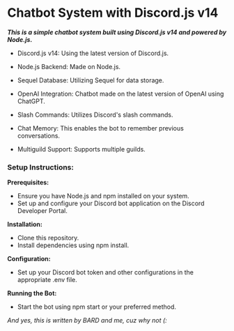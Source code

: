 # Chatbot System with Discord.js v14

***This is a simple chatbot system built using Discord.js v14 and powered by Node.js.***

* Discord.js v14: Using the latest version of Discord.js.
* Node.js Backend: Made on Node.js.
* Sequel Database: Utilizing Sequel for data storage.

* OpenAI Integration: Chatbot made on the latest version of OpenAI using ChatGPT.
* Slash Commands: Utilizes Discord's slash commands.
* Chat Memory: This enables the bot to remember previous conversations.
* Multiguild Support: Supports multiple guilds.

### Setup Instructions:
**Prerequisites:**

* Ensure you have Node.js and npm installed on your system.
* Set up and configure your Discord bot application on the Discord Developer Portal.

**Installation:**

* Clone this repository.
* Install dependencies using npm install.

**Configuration:**

* Set up your Discord bot token and other configurations in the appropriate .env file.

**Running the Bot:**

* Start the bot using npm start or your preferred method.

*And yes, this is written by BARD and me, cuz why not (:*
